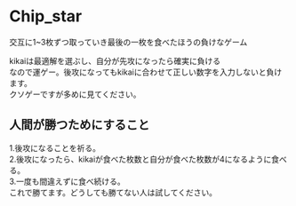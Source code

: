 # Chip_star
交互に1~3枚ずつ取っていき最後の一枚を食べたほうの負けなゲーム


kikaiは最適解を選ぶし、自分が先攻になったら確実に負ける  
なので運ゲー。後攻になってもkikaiに合わせて正しい数字を入力しないと負けます。  
クソゲーですが多めに見てください。


## 人間が勝つためにすること  
1.後攻になることを祈る。  
2.後攻になったら、kikaiが食べた枚数と自分が食べた枚数が4になるように食べる。  
3.一度も間違えずに食べ続ける。  
これで勝てます。どうしても勝てない人は試してください。
